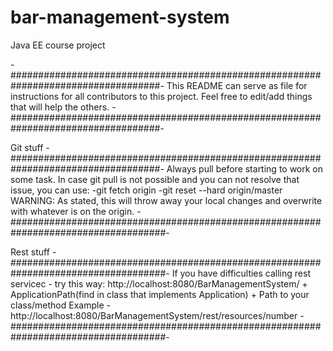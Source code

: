 # bar-management-system
Java EE course project

-###################################################################################-
This README can serve as file for instructions for all contributors to this project.
Feel free to edit/add things that will help the others.
-###################################################################################-

Git stuff
-###################################################################################-
Always pull before starting to work on some task.
In case git pull is not possible and you can not resolve that issue, you can use:
  -git fetch origin
  -git reset --hard origin/master
WARNING: As stated, this will throw away your local changes and overwrite with whatever is on the origin. 
-####################################################################################-

Rest stuff
-####################################################################################-
If you have difficulties calling rest servicec - try this way:
  http://localhost:8080/BarManagementSystem/ + ApplicationPath(find in class that implements Application) + Path to your class/method 
Example - http://localhost:8080/BarManagementSystem/rest/resources/number
-####################################################################################-





